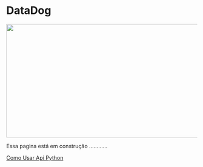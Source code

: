 # DataDog
 

<img src="https://github.com/tbarcelar/DataDog/logo.jpg" width="950" height="300">

Essa pagina está em construção ............

<a href="https://github.com/tbarcelar/DataDog/tree/main/apidatadog">  Como Usar Api Python